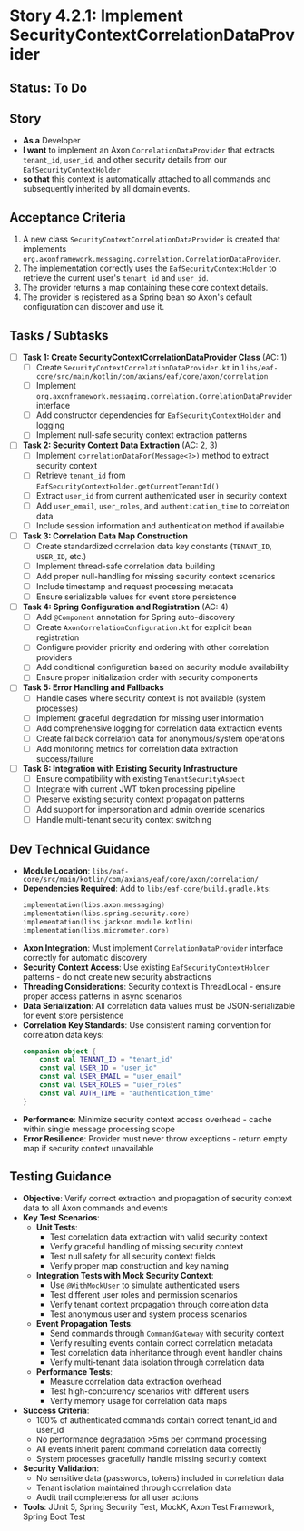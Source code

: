 # Story 4.2.1: Implement SecurityContextCorrelationDataProvider

## Status: To Do

## Story
- **As a** Developer
- **I want** to implement an Axon `CorrelationDataProvider` that extracts `tenant_id`, `user_id`, and other security details from our `EafSecurityContextHolder`
- **so that** this context is automatically attached to all commands and subsequently inherited by all domain events.

## Acceptance Criteria
1. A new class `SecurityContextCorrelationDataProvider` is created that implements `org.axonframework.messaging.correlation.CorrelationDataProvider`.
2. The implementation correctly uses the `EafSecurityContextHolder` to retrieve the current user's `tenant_id` and `user_id`.
3. The provider returns a map containing these core context details.
4. The provider is registered as a Spring bean so Axon's default configuration can discover and use it.

## Tasks / Subtasks

- [ ] **Task 1: Create SecurityContextCorrelationDataProvider Class** (AC: 1)
  - [ ] Create `SecurityContextCorrelationDataProvider.kt` in `libs/eaf-core/src/main/kotlin/com/axians/eaf/core/axon/correlation`
  - [ ] Implement `org.axonframework.messaging.correlation.CorrelationDataProvider` interface
  - [ ] Add constructor dependencies for `EafSecurityContextHolder` and logging
  - [ ] Implement null-safe security context extraction patterns

- [ ] **Task 2: Security Context Data Extraction** (AC: 2, 3)
  - [ ] Implement `correlationDataFor(Message<?>)` method to extract security context
  - [ ] Retrieve `tenant_id` from `EafSecurityContextHolder.getCurrentTenantId()`
  - [ ] Extract `user_id` from current authenticated user in security context
  - [ ] Add `user_email`, `user_roles`, and `authentication_time` to correlation data
  - [ ] Include session information and authentication method if available

- [ ] **Task 3: Correlation Data Map Construction**
  - [ ] Create standardized correlation data key constants (`TENANT_ID`, `USER_ID`, etc.)
  - [ ] Implement thread-safe correlation data building
  - [ ] Add proper null-handling for missing security context scenarios
  - [ ] Include timestamp and request processing metadata
  - [ ] Ensure serializable values for event store persistence

- [ ] **Task 4: Spring Configuration and Registration** (AC: 4)
  - [ ] Add `@Component` annotation for Spring auto-discovery
  - [ ] Create `AxonCorrelationConfiguration.kt` for explicit bean registration
  - [ ] Configure provider priority and ordering with other correlation providers
  - [ ] Add conditional configuration based on security module availability
  - [ ] Ensure proper initialization order with security components

- [ ] **Task 5: Error Handling and Fallbacks**
  - [ ] Handle cases where security context is not available (system processes)
  - [ ] Implement graceful degradation for missing user information
  - [ ] Add comprehensive logging for correlation data extraction events
  - [ ] Create fallback correlation data for anonymous/system operations
  - [ ] Add monitoring metrics for correlation data extraction success/failure

- [ ] **Task 6: Integration with Existing Security Infrastructure**
  - [ ] Ensure compatibility with existing `TenantSecurityAspect`
  - [ ] Integrate with current JWT token processing pipeline
  - [ ] Preserve existing security context propagation patterns
  - [ ] Add support for impersonation and admin override scenarios
  - [ ] Handle multi-tenant security context switching

## Dev Technical Guidance

- **Module Location**: `libs/eaf-core/src/main/kotlin/com/axians/eaf/core/axon/correlation/`
- **Dependencies Required**: Add to `libs/eaf-core/build.gradle.kts`:
  ```kotlin
  implementation(libs.axon.messaging)
  implementation(libs.spring.security.core)
  implementation(libs.jackson.module.kotlin)
  implementation(libs.micrometer.core)
  ```
- **Axon Integration**: Must implement `CorrelationDataProvider` interface correctly for automatic discovery
- **Security Context Access**: Use existing `EafSecurityContextHolder` patterns - do not create new security abstractions
- **Threading Considerations**: Security context is ThreadLocal - ensure proper access patterns in async scenarios
- **Data Serialization**: All correlation data values must be JSON-serializable for event store persistence
- **Correlation Key Standards**: Use consistent naming convention for correlation data keys:
  ```kotlin
  companion object {
      const val TENANT_ID = "tenant_id"
      const val USER_ID = "user_id"
      const val USER_EMAIL = "user_email"
      const val USER_ROLES = "user_roles"
      const val AUTH_TIME = "authentication_time"
  }
  ```
- **Performance**: Minimize security context access overhead - cache within single message processing scope
- **Error Resilience**: Provider must never throw exceptions - return empty map if security context unavailable

## Testing Guidance

- **Objective**: Verify correct extraction and propagation of security context data to all Axon commands and events
- **Key Test Scenarios**:
  - **Unit Tests**:
    - Test correlation data extraction with valid security context
    - Verify graceful handling of missing security context
    - Test null safety for all security context fields
    - Verify proper map construction and key naming
  - **Integration Tests with Mock Security Context**:
    - Use `@WithMockUser` to simulate authenticated users
    - Test different user roles and permission scenarios
    - Verify tenant context propagation through correlation data
    - Test anonymous user and system process scenarios
  - **Event Propagation Tests**:
    - Send commands through `CommandGateway` with security context
    - Verify resulting events contain correct correlation metadata
    - Test correlation data inheritance through event handler chains
    - Verify multi-tenant data isolation through correlation data
  - **Performance Tests**:
    - Measure correlation data extraction overhead
    - Test high-concurrency scenarios with different users
    - Verify memory usage for correlation data maps
- **Success Criteria**: 
  - 100% of authenticated commands contain correct tenant_id and user_id
  - No performance degradation >5ms per command processing
  - All events inherit parent command correlation data correctly
  - System processes gracefully handle missing security context
- **Security Validation**:
  - No sensitive data (passwords, tokens) included in correlation data
  - Tenant isolation maintained through correlation data
  - Audit trail completeness for all user actions
- **Tools**: JUnit 5, Spring Security Test, MockK, Axon Test Framework, Spring Boot Test
